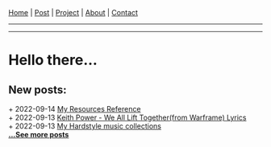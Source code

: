 <nav>
<a href="./index.html">Home</a>
|
<a href="./post.html">Post</a>
|
<a href="./project.html">Project</a>
|
<a href="./about.html">About</a>
|
<a href="./contact.html">Contact</a>
</nav>
</header>
<hr><hr>
<main>
<!-- Your Content Start After This Line -->


# Hello there...

## New posts:

<span>+ 2022-09-14</span> [My Resources Reference](./post/2022-09-14-my-resources-reference.html)  
<span>+ 2022-09-13</span> [Keith Power - We All Lift Together(from Warframe) Lyrics](./post/2022-09-13-keith-power-we-all-lift-together-lyrics.html)  
<span>+ 2022-09-13</span> [My Hardstyle music collections](./post/2022-09-13-my-hardstyle-music-collections.html)  
[**...See more posts**](./post.html)

